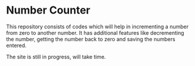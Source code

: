 # Number Counter
This repository consists of codes which will help in incrementing a number from zero to another number. It has additional features like decrementing the number, getting the number back to zero and saving the numbers entered. 

The site is still in progress, will take time. 
